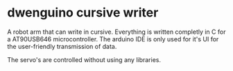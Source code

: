 # dwenguino cursive writer

A robot arm that can write in cursive. Everything is written completly in C for a AT90USB646 microcontroller. The arduino IDE is only used for it's UI for the user-friendly transmission of data.

The servo's are controlled without using any libraries.

